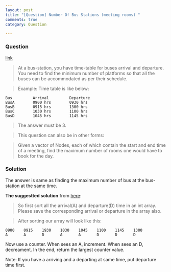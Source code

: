 ```yaml
---
layout: post
title: "[Question] Number Of Bus Stations (meeting rooms) "
comments: true
category: Question

---
```


### Question 

[link](http://tech-queries.blogspot.sg/2009/05/number-of-bus-stations.html)

> At a bus-station, you have time-table for buses arrival and departure. You need to find the minimum number of platforms so that all the buses can be accommodated as per their schedule. 

> Example: Time table is like below:

    Bus         Arrival         Departure 
    BusA        0900 hrs        0930 hrs
    BusB        0915 hrs        1300 hrs
    BusC        1030 hrs        1100 hrs
    BusD        1045 hrs        1145 hrs

> The answer must be 3. 

> This question can also be in other forms: 

> Given a vector of Nodes, each of which contain the start and end time of a meeting, find the maximum number of rooms one would have to book for the day. 

### Solution

The answer is same as finding the maximum number of bus at the bus-station at the same time. 

__The suggestted solution__ from [here](http://tech-queries.blogspot.sg/2009/05/number-of-bus-stations.html): 

> So first sort all the arrival(A) and departure(D) time in an int array. Please save the corresponding arrival or departure in the array also. 

> After sorting our array will look like this:

    0900    0915    1930    1030    1045    1100    1145    1300
    A       A       D       A       A       D       D       D

Now use a counter. When sees an A, increment. When sees an D, decreament. In the end, return the largest counter value. 

Note: If you have a arriving and a departing at same time, put departure time first.
